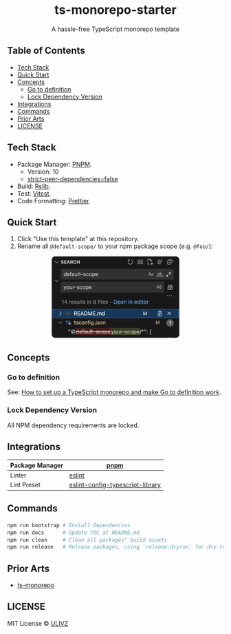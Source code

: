 <h1 align="center">ts-monorepo-starter</h1>

<p align="center">
  A hassle-free TypeScript monorepo template
</p>

<!-- START doctoc generated TOC please keep comment here to allow auto update -->
<!-- DON'T EDIT THIS SECTION, INSTEAD RE-RUN doctoc TO UPDATE -->

## Table of Contents

- [Tech Stack](#tech-stack)
- [Quick Start](#quick-start)
- [Concepts](#concepts)
  - [Go to definition](#go-to-definition)
  - [Lock Dependency Version](#lock-dependency-version)
- [Integrations](#integrations)
- [Commands](#commands)
- [Prior Arts](#prior-arts)
- [LICENSE](#license)

<!-- END doctoc generated TOC please keep comment here to allow auto update -->

## Tech Stack

- Package Manager: [PNPM](https://pnpm.io/).
  - Version: 10
  - [strict-peer-dependencies=false](https://docs.npmjs.com/cli/v7/using-npm/config/#strict-peer-deps)
- Build: [Rslib](https://lib.rsbuild.dev/).
- Test: [Vitest](https://lib.rsbuild.dev/).
- Code Formatting: [Prettier](https://prettier.io/).

## Quick Start

1. Click "Use this template" at this repository.
2. Rename all `@default-scope/` to your npm package scope (e.g. `@foo/`):

<p align="center">
  <img src="./media/replace-npm-scope.png" width="300">
</p>

## Concepts

### Go to definition

See: [How to set up a TypeScript monorepo and make Go to definition work](https://medium.com/@NiGhTTraX/how-to-set-up-a-typescript-monorepo-with-lerna-c6acda7d4559).

### Lock Dependency Version

All NPM dependency requirements are locked.

## Integrations

| Package Manager | [pnpm](https://pnpm.io/) |
| --- | --- |
| Linter | [eslint](https://pnpm.io/) |
| Lint Preset | [eslint-config-typescript-library](https://github.com/default-scope/eslint-config-typescript-library) |

## Commands

```bash
npm run bootstrap # Install Dependencies
npm run docs      # Update TOC at README.md
npm run clean     # Clean all packages' build assets
npm run release   # Release packages, using `release:dryrun` for dry run
```

## Prior Arts

- [ts-monorepo](https://github.com/NiGhTTraX/ts-monorepo)

## LICENSE

MIT License © [ULIVZ](https://github.com/ulivz)

